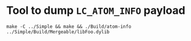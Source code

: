 # Tool to dump `LC_ATOM_INFO` payload

```
make -C ../Simple && make && ./Build/atom-info ../Simple/Build/Mergeable/libFoo.dylib
```

